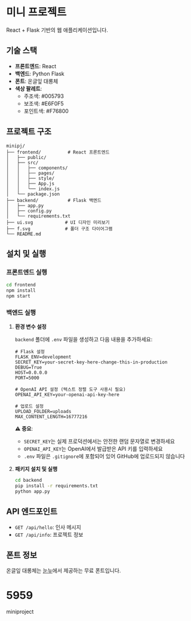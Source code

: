 # 미니 프로젝트

React + Flask 기반의 웹 애플리케이션입니다.

## 기술 스택

- **프론트엔드**: React
- **백엔드**: Python Flask
- **폰트**: 온글잎 대롱체
- **색상 팔레트**:
  - 주조색: #005793
  - 보조색: #E6F0F5
  - 포인트색: #F76800

## 프로젝트 구조

```
minipj/
├── frontend/          # React 프론트엔드
│   ├── public/
│   ├── src/
│   │   ├── components/
│   │   ├── pages/
│   │   ├── style/
│   │   ├── App.js
│   │   └── index.js
│   └── package.json
├── backend/           # Flask 백엔드
│   ├── app.py
│   ├── config.py
│   └── requirements.txt
├── ui.svg            # UI 디자인 미리보기
├── f.svg             # 폴더 구조 다이어그램
└── README.md
```

## 설치 및 실행

### 프론트엔드 실행

```bash
cd frontend
npm install
npm start
```

### 백엔드 실행

1. **환경 변수 설정**
   
   `backend` 폴더에 `.env` 파일을 생성하고 다음 내용을 추가하세요:
   
   ```env
   # Flask 설정
   FLASK_ENV=development
   SECRET_KEY=your-secret-key-here-change-this-in-production
   DEBUG=True
   HOST=0.0.0.0
   PORT=5000
   
   # OpenAI API 설정 (텍스트 정렬 도구 사용시 필요)
   OPENAI_API_KEY=your-openai-api-key-here
   
   # 업로드 설정
   UPLOAD_FOLDER=uploads
   MAX_CONTENT_LENGTH=16777216
   ```
   
   **⚠️ 중요**: 
   - `SECRET_KEY`는 실제 프로덕션에서는 안전한 랜덤 문자열로 변경하세요
   - `OPENAI_API_KEY`는 OpenAI에서 발급받은 API 키를 입력하세요
   - `.env` 파일은 `.gitignore`에 포함되어 있어 GitHub에 업로드되지 않습니다

2. **패키지 설치 및 실행**
   
   ```bash
   cd backend
   pip install -r requirements.txt
   python app.py
   ```

## API 엔드포인트

- `GET /api/hello`: 인사 메시지
- `GET /api/info`: 프로젝트 정보

## 폰트 정보

온글잎 대롱체는 [눈누](https://noonnu.cc/font_page/1644)에서 제공하는 무료 폰트입니다.

# 5959
miniproject
